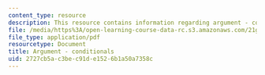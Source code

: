 ```yaml
---
content_type: resource
description: This resource contains information regarding argument - conditionals.
file: /media/https%3A/open-learning-course-data-rc.s3.amazonaws.com/21g-222-expository-writing-for-bilingual-students-fall-2002/2727cb5ac3bec91de1526b1a50a7358c_MIT21G_222F02_argmntcondit.pdf
file_type: application/pdf
resourcetype: Document
title: Argument - conditionals
uid: 2727cb5a-c3be-c91d-e152-6b1a50a7358c
---
```

